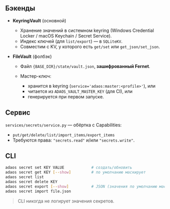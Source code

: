 ## Бэкенды

* **KeyringVault** (основной)

  * Хранение значений в системном keyring (Windows Credential Locker / macOS Keychain / Secret Service).
  * Индекс ключей (для `list/export`) — в `SQLiteKV`.
  * Совместим с KV, у которого есть `get/set` или `get_json/set_json`.

* **FileVault** (фолбэк)

  * Файл `{BASE_DIR}/state/vault.json`, **зашифрованный Fernet**.
  * Мастер-ключ:

    * хранится в keyring (`service='adaos:master:<profile>'`), или
    * читается из `ADAOS_VAULT_MASTER_KEY` (для CI), или
    * генерируется при первом запуске.

## Сервис

`services/secrets/service.py` — обёртка с Capabilities:

* `put/get/delete/list/import_items/export_items`
* Требуются права: `"secrets.read"` и/или `"secrets.write"`.

## CLI

```bash
adaos secret set KEY VALUE            # создать/обновить
adaos secret get KEY [--show]         # по умолчанию маскирует
adaos secret list
adaos secret delete KEY
adaos secret export [--show]          # JSON (значения по умолчанию маскированы)
adaos secret import file.json
```

> CLI никогда не логирует значения секретов.
